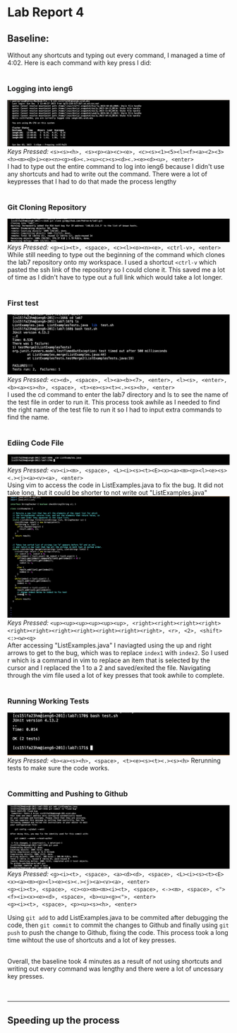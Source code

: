 # Lab Report 4
## Baseline: <br>
Without any shortcuts and typing out every command, I managed a time of 4:02. Here is each command with key press I did: <br><br>
### Logging into ieng6
![sshing into ieng6](lab4Images/sshIeng6.png)
<br>*Keys Pressed:* `<s><s><h>, <s><p><a><c><e>, <c><s><1><5><l><f><a><2><3><h><m><@>i><e><n><g><6><.><u><c><s><d><.><e><d><u>, <enter>`<br>
I had to type out the entire command to log into ieng6 because I didn't use any shortcuts and had to write out the command. There were a lot of keypresses that I had to do that made the process lengthy<br><br>
### Git Cloning Repository
![Git Clone](lab4Images/git_cloning.png)<br>
*Keys Pressed:* `<g><i><t>, <space>, <c><l><o><n><e>, <ctrl-v>, <enter>`<br>
While still needing to type out the beginning of the command which clones the lab7 repository onto my workspace. I used a shortcut `<ctrl-v` which pasted the ssh link of the repository so I could clone it. This saved me a lot of time as I didn't have to type out a full link which would take a lot longer.<br><br>
### First test
![failure test](lab4Images/test_failure.png)<br>
*Keys Pressed:* `<c><d>, <space>, <l><a><b><7>, <enter>, <l><s>, <enter>, <b><a><s><h>, <space>, <t><e><s><t><.><s><h>, <enter>`<br>
I used the cd command to enter the lab7 directory and ls to see the name of the test file in order to run it. This process took awhile as I needed to find the right name of the test file to run it so I had to input extra commands to find the name.<br><br>
### Ediing Code File
![vim into file](lab4Images/vimintoBug.png) <br>
*Keys Pressed:* `<v><i><m>, <space>, <L><i><s><t><E><x><a><m><p><l><e><s><.><j><a><v><a>, <enter>`<br>
Using vim to access the code in ListExamples.java to fix the bug. It did not take long, but it could be shorter to not write out "ListExamples.java"<br>
![ListExamples code](lab4Images/codeListExamplesjava.png)<br>
*Keys Pressed:* `<up><up><up><up><up><up>, <right><right><right><right><right><right><right><right><right><right><right>, <r>, <2>, <shift><:><w><q>`<br>
After accessing "ListExamples.java" I naviagted using the up and right arrows to get to the bug, which was to replace `index1` with `index2`. So I used r which is a command in vim to replace an item that is selected by the cursor and I replaced the 1 to a 2 and saved/exited the file. Navigating through the vim file used a lot of key presses that took awhile to complete.<br><br>
### Running Working Tests
![working test](lab4Images/test_working.png)
*Keys Pressed:* `<b><a><s><h>, <space>, <t><e><s><t><.><s><h>`
Rerunning tests to make sure the code works.<br><br>
### Committing and Pushing to Github
![git Push](lab4Images/gitpush.png)<br>
*Keys Pressed:* `<g><i><t>, <space>, <a><d><d>, <space>, <L><i><s><t><E><x><a><m><p><l><e><s><.><j><a><v><a>, <enter>`<br> `<g><i><t>, <space>, <c><o><m><m><i><t>, <space>, <-><m>, <space>, <"><f><i><x><e><d>, <space>, <b><u><g><">, <enter>`<br> `<g><i><t>, <space>, <p><u><s><h>, <enter>`<br>

Using `git add` to add ListExamples.java to be commited after debugging the code, then `git commit` to commit the changes to Github and finally using `git push` to push the change to Github, fixing the code. This process took a long time wihtout the use of shortcuts and a lot of key presses.<br><br>

Overall, the baseline took 4 minutes as a result of not using shortcuts and writing out every command was lengthy and there were a lot of uncessary key presses. <br><br><br>

---

## Speeding up the process
